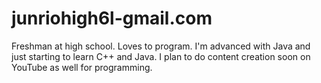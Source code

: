 # junriohigh6l-gmail.com
Freshman at high school. Loves to program. I'm advanced with Java and just starting to learn C++ and Java. I plan to do content creation soon on YouTube as well for programming.
